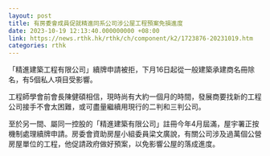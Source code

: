 ```yaml
---
layout: post
title: 有房委會成員促就精進同系公司涉公屋工程預案免損進度
date: 2023-10-19 12:13:40.000000000 +08:00
link: https://news.rthk.hk/rthk/ch/component/k2/1723876-20231019.htm
categories: rthk
---
```


「精進建築工程有限公司」續牌申請被拒，下月16日起從一般建築承建商名冊除名，有5個私人項目受影響。

工程師學會前會長陳健碩相信，現時尚有大約一個月的時間，發展商要找新的工程公司接手不會太困難，或可盡量繼續用現行的二判和三判公司。

至於另一間、屬同一控股的「精進建築有限公司」註冊今年4月屆滿，屋宇署正按機制處理續牌申請。房委會資助房屋小組委員梁文廣說，有關公司涉及過萬個公營房屋單位的工程，他促請政府做好預案，以免影響公屋的落成進度。
